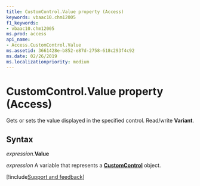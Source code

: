 ```yaml
---
title: CustomControl.Value property (Access)
keywords: vbaac10.chm12005
f1_keywords:
- vbaac10.chm12005
ms.prod: access
api_name:
- Access.CustomControl.Value
ms.assetid: 3661428e-b852-e87d-2758-618c293f4c92
ms.date: 02/26/2019
ms.localizationpriority: medium
---
```



# CustomControl.Value property (Access)

Gets or sets the value displayed in the specified control. Read/write **Variant**.


## Syntax

_expression_.**Value**

_expression_ A variable that represents a **[CustomControl](Access.CustomControl.md)** object.



[!include[Support and feedback](~/includes/feedback-boilerplate.md)]